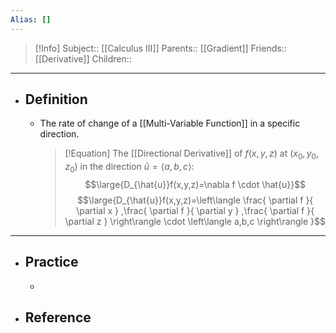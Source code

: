 ```yaml
---
Alias: []
---
```

> [!Info]
> Subject:: [[Calculus III]]
> Parents:: [[Gradient]]
> Friends:: [[Derivative]] 
> Children:: 
---
- ## Definition
	- The rate of change of a [[Multi-Variable Function]] in a specific direction.
	  > [!Equation]
	  > The [[Directional Derivative]] of $f(x,y,z)$ at $(x_{0},y_{0},z_{0})$ in the direction $\hat{u}=\left\langle a,b,c\right\rangle$:
	  > $$\large{D_{\hat{u}}f(x,y,z)=\nabla f \cdot \hat{u}}$$
	  > $$\large{D_{\hat{u}}f(x,y,z)=\left\langle \frac{ \partial f }{ \partial x } ,\frac{ \partial f }{ \partial y } ,\frac{ \partial f }{ \partial z }  \right\rangle \cdot \left\langle a,b,c \right\rangle }$$
---
- ## Practice
	- 
- ## Reference